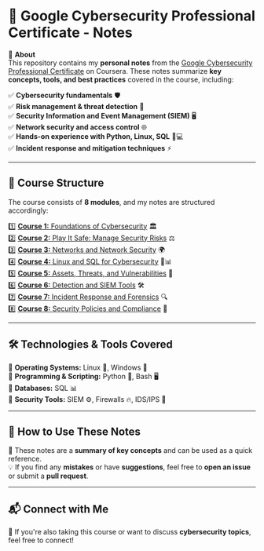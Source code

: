 # 🔐 Google Cybersecurity Professional Certificate - Notes  

📌 **About**  
This repository contains my **personal notes** from the [Google Cybersecurity Professional Certificate](https://www.coursera.org/professional-certificates/google-cybersecurity) on Coursera. These notes summarize **key concepts, tools, and best practices** covered in the course, including:  

✅ **Cybersecurity fundamentals** 🛡️  
✅ **Risk management & threat detection** 🚨  
✅ **Security Information and Event Management (SIEM)** 🖥️  
✅ **Network security and access control** 🌐  
✅ **Hands-on experience with Python, Linux, SQL** 🐍💻  
✅ **Incident response and mitigation techniques** ⚡  

---  

## 📖 Course Structure  
The course consists of **8 modules**, and my notes are structured accordingly:  

1️⃣ [**Course 1:** Foundations of Cybersecurity](course-1.md) 🏛️  
2️⃣ [**Course 2:** Play It Safe: Manage Security Risks](course-2.md) ⚖️  
3️⃣ [**Course 3:** Networks and Network Security](course-3.md) 🌍  
4️⃣ [**Course 4:** Linux and SQL for Cybersecurity](course-4.md) 🐧📊  
5️⃣ [**Course 5:** Assets, Threats, and Vulnerabilities](course-5.md) 🎯  
6️⃣ [**Course 6:** Detection and SIEM Tools](course-6.md) 🛠️  
7️⃣ [**Course 7:** Incident Response and Forensics](course-7.md) 🔍  
8️⃣ [**Course 8:** Security Policies and Compliance](course-8.md) 📜  

---  

## 🛠 Technologies & Tools Covered  
🔹 **Operating Systems:** Linux 🐧, Windows 🏁  
🔹 **Programming & Scripting:** Python 🐍, Bash 🖥️  
🔹 **Databases:** SQL 📊  
🔹 **Security Tools:** SIEM ⚙️, Firewalls 🔥, IDS/IPS 🛑  

---  

## 📂 How to Use These Notes  
📌 These notes are a **summary of key concepts** and can be used as a quick reference.  
💡 If you find any **mistakes** or have **suggestions**, feel free to **open an issue** or submit a **pull request**.  

---  

## 📬 Connect with Me  
🚀 If you're also taking this course or want to discuss **cybersecurity topics**, feel free to connect!  
